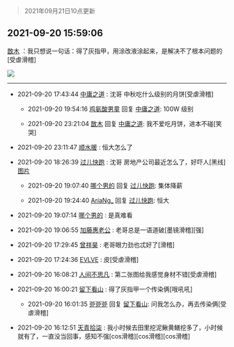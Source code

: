 > 2021年09月21日10点更新
<link rel="stylesheet" href="https://cdn.jsdelivr.net/gh/taotie6/sampleJSON@main/css/photo_show.css">
<meta name="referrer" content="no-referrer" />


 ## 2021-09-20 15:59:06 

 [㪚木](https://www.coolapk.com/feed/30127355?shareKey=MzA4NjNhZjQzMjVjNjE0ODNmOTc~) ：我只想说一句话：得了灰指甲，用涂改液涂起来，是解决不了根本问题的[受虐滑稽] 

<div class="album">
<img class="img-item" src="http://image.coolapk.com/feed/2021/0920/15/1081091_16d09d1e_4745_3472@1080x693.jpeg" />
</div>

 ------- 

- 2021-09-20 17:43:44 [中庸之道](uid=2894334) : 沈哥 中秋吃什么级别的月饼[受虐滑稽] 

    - 2021-09-20 19:54:16 [鸡氨酸男童](uid=2041334) 回复 [中庸之道](uid=2894334): 100W 级别 

    - 2021-09-20 23:21:04 [㪚木](uid=1081091) 回复 [中庸之道](uid=2894334): 我不爱吃月饼，进本不碰[笑哭] 

- 2021-09-20 23:11:47 [顺水暖](uid=2030768) : 恒大怎么了 

- 2021-09-20 18:26:39 [过儿快跑](uid=4122705) : 沈哥 房地产公司最近怎么了，好吓人[黑线] [图片](http://image.coolapk.com/feed/2021/0920/18/4122705_2f151728_3597_3363@1080x2400.jpeg)

    - 2021-09-20 19:07:40 [哪个男的](uid=1057736) 回复 [过儿快跑](uid=4122705): 集体降薪 

    - 2021-09-20 19:24:40 [AriaNg_](uid=3504887) 回复 [过儿快跑](uid=4122705): 恒大 

- 2021-09-20 19:07:14 [哪个男的](uid=1057736) : 是真难看 

- 2021-09-20 19:06:55 [加藤惠老公](uid=1266680) : 老哥总是一语道破[墨镜滑稽][强] 

- 2021-09-20 17:29:45 [曾祥昊](uid=6695078) : 老哥眼力劲也忒好了[滑稽] 

- 2021-09-20 17:24:36 [EVLVE](uid=624501) : 皮[受虐滑稽] 

- 2021-09-20 16:08:21 [人间不思凡](uid=2080265) : 第二张图给我感觉身材不错[受虐滑稽] 

- 2021-09-20 16:00:21 [留下看山](uid=1654131) : 得了灰指甲一个传染俩[哦吼吼] 

    - 2021-09-20 16:01:35 [戼戼戼](uid=4044548) 回复 [留下看山](uid=1654131): 问我怎么办，再去传染俩[受虐滑稽] 

- 2021-09-20 16:12:51 [天青拾柒](uid=2874164) : 我小时候去田里挖泥鳅黄鳝挖多了，小时候就有了，一直没当回事，感知不强[cos滑稽][cos滑稽][cos滑稽] 


